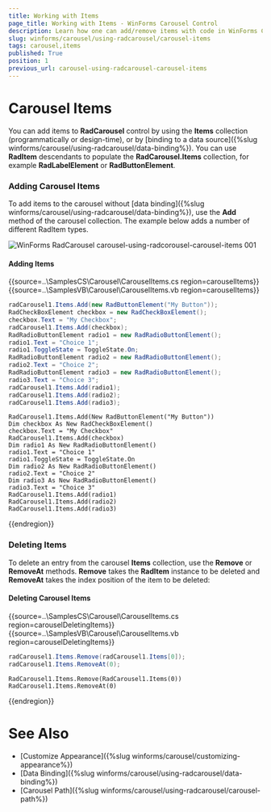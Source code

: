 ```yaml
---
title: Working with Items 
page_title: Working with Items - WinForms Carousel Control
description: Learn how one can add/remove items with code in WinForms Carousel.
slug: winforms/carousel/using-radcarousel/carousel-items
tags: carousel,items
published: True
position: 1
previous_url: carousel-using-radcarousel-carousel-items
---
```


# Carousel Items
 
You can add items to __RadCarousel__ control by using the __Items__ collection (programmatically or design-time), or by [binding to a data source]({%slug winforms/carousel/using-radcarousel/data-binding%}). You can use __RadItem__ descendants to populate the __RadCarousel.Items__ collection, for example __RadLabelElement__ or __RadButtonElement__.

### Adding Carousel Items

To add items to the carousel without [data binding]({%slug winforms/carousel/using-radcarousel/data-binding%}), use the __Add__ method of the carousel collection. The example below adds a number of different RadItem types.

![WinForms RadCarousel carousel-using-radcorousel-carousel-items 001](images/carousel-using-radcorousel-carousel-items001.png)

#### Adding Items 

{{source=..\SamplesCS\Carousel\CarouselItems.cs region=carouselItems}} 
{{source=..\SamplesVB\Carousel\CarouselItems.vb region=carouselItems}} 

````C#
radCarousel1.Items.Add(new RadButtonElement("My Button"));
RadCheckBoxElement checkbox = new RadCheckBoxElement();
checkbox.Text = "My Checkbox";
radCarousel1.Items.Add(checkbox);
RadRadioButtonElement radio1 = new RadRadioButtonElement();
radio1.Text = "Choice 1";
radio1.ToggleState = ToggleState.On;
RadRadioButtonElement radio2 = new RadRadioButtonElement();
radio2.Text = "Choice 2";
RadRadioButtonElement radio3 = new RadRadioButtonElement();
radio3.Text = "Choice 3";
radCarousel1.Items.Add(radio1);
radCarousel1.Items.Add(radio2);
radCarousel1.Items.Add(radio3);

````
````VB.NET
RadCarousel1.Items.Add(New RadButtonElement("My Button"))
Dim checkbox As New RadCheckBoxElement()
checkbox.Text = "My Checkbox"
RadCarousel1.Items.Add(checkbox)
Dim radio1 As New RadRadioButtonElement()
radio1.Text = "Choice 1"
radio1.ToggleState = ToggleState.On
Dim radio2 As New RadRadioButtonElement()
radio2.Text = "Choice 2"
Dim radio3 As New RadRadioButtonElement()
radio3.Text = "Choice 3"
RadCarousel1.Items.Add(radio1)
RadCarousel1.Items.Add(radio2)
RadCarousel1.Items.Add(radio3)

````

{{endregion}} 
 
### Deleting Items

To delete an entry from the carousel __Items__ collection, use the __Remove__ or __RemoveAt__ methods. __Remove__ takes the __RadItem__ instance to be deleted and __RemoveAt__ takes the index position of the item to be deleted:
        
#### Deleting Carousel Items 

{{source=..\SamplesCS\Carousel\CarouselItems.cs region=carouselDeletingItems}} 
{{source=..\SamplesVB\Carousel\CarouselItems.vb region=carouselDeletingItems}} 

````C#
radCarousel1.Items.Remove(radCarousel1.Items[0]);
radCarousel1.Items.RemoveAt(0);

````
````VB.NET
RadCarousel1.Items.Remove(RadCarousel1.Items(0))
RadCarousel1.Items.RemoveAt(0)

````

{{endregion}} 


# See Also

 * [Customize Appearance]({%slug winforms/carousel/customizing-appearance%})
 * [Data Binding]({%slug winforms/carousel/using-radcarousel/data-binding%})
 * [Carousel Path]({%slug winforms/carousel/using-radcarousel/carousel-path%})
